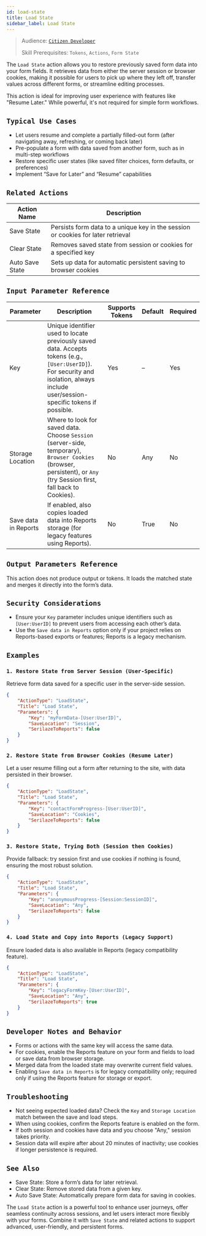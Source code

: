 ```yaml
---
id: load-state
title: Load State
sidebar_label: Load State
---
```


> Audience: [`Citizen Developer`](/audience.md#citizen-developers)
>
> Skill Prerequisites: `Tokens`, `Actions`, `Form State`

The `Load State` action allows you to restore previously saved form data into your form fields. It retrieves data from either the server session or browser cookies, making it possible for users to pick up where they left off, transfer values across different forms, or streamline editing processes.

This action is ideal for improving user experience with features like "Resume Later." While powerful, it's not required for simple form workflows.

## `Typical Use Cases`

* Let users resume and complete a partially filled-out form (after navigating away, refreshing, or coming back later)
* Pre-populate a form with data saved from another form, such as in multi-step workflows
* Restore specific user states (like saved filter choices, form defaults, or preferences)
* Implement “Save for Later” and “Resume” capabilities

## `Related Actions`

| Action Name   | Description                                              |
| ------------- | ------------------------------------------------------- |
| Save State    | Persists form data to a unique key in the session or cookies for later retrieval |
| Clear State   | Removes saved state from session or cookies for a specified key |
| Auto Save State | Sets up data for automatic persistent saving to browser cookies |

## `Input Parameter Reference`

| Parameter           | Description                                                                                                                                                                                       | Supports Tokens | Default | Required |
|---------------------|---------------------------------------------------------------------------------------------------------------------------------------------------------------------------------------------------|-----------------|---------|----------|
| Key                 | Unique identifier used to locate previously saved data. Accepts tokens (e.g., `[User:UserID]`). For security and isolation, always include user/session-specific tokens if possible.              | Yes             | –       | Yes      |
| Storage Location    | Where to look for saved data. Choose `Session` (server-side, temporary), `Browser Cookies` (browser, persistent), or `Any` (try Session first, fall back to Cookies).                              | No              | Any     | No       |
| Save data in Reports| If enabled, also copies loaded data into Reports storage (for legacy features using Reports).                                                                                                      | No              | True    | No       |

## `Output Parameters Reference`

This action does not produce output or tokens. It loads the matched state and merges it directly into the form’s data.

## `Security Considerations`

- Ensure your `Key` parameter includes unique identifiers such as `[User:UserID]` to prevent users from accessing each other’s data.
- Use the `Save data in Reports` option only if your project relies on Reports-based exports or features; Reports is a legacy mechanism.

## `Examples`

### `1. Restore State from Server Session (User-Specific)`

Retrieve form data saved for a specific user in the server-side session.

```json
{
    "ActionType": "LoadState",
    "Title": "Load State",
    "Parameters": {
        "Key": "myFormData-[User:UserID]",
        "SaveLocation": "Session",
        "SerilazeToReports": false
    }
}
```

### `2. Restore State from Browser Cookies (Resume Later)`

Let a user resume filling out a form after returning to the site, with data persisted in their browser.

```json
{
    "ActionType": "LoadState",
    "Title": "Load State",
    "Parameters": {
        "Key": "contactFormProgress-[User:UserID]",
        "SaveLocation": "Cookies",
        "SerilazeToReports": false
    }
}
```

### `3. Restore State, Trying Both (Session then Cookies)`

Provide fallback: try session first and use cookies if nothing is found, ensuring the most robust solution.

```json
{
    "ActionType": "LoadState",
    "Title": "Load State",
    "Parameters": {
        "Key": "anonymousProgress-[Session:SessionID]",
        "SaveLocation": "Any",
        "SerilazeToReports": false
    }
}
```

### `4. Load State and Copy into Reports (Legacy Support)`

Ensure loaded data is also available in Reports (legacy compatibility feature).

```json
{
    "ActionType": "LoadState",
    "Title": "Load State",
    "Parameters": {
        "Key": "legacyFormKey-[User:UserID]",
        "SaveLocation": "Any",
        "SerilazeToReports": true
    }
}
```

## `Developer Notes and Behavior`

* Forms or actions with the same key will access the same data.
* For cookies, enable the Reports feature on your form and fields to load or save data from browser storage.
* Merged data from the loaded state may overwrite current field values.
* Enabling `Save data in Reports` is for legacy compatibility only; required only if using the Reports feature for storage or export.

## `Troubleshooting`

- Not seeing expected loaded data? Check the `Key` and `Storage Location` match between the save and load steps.
- When using cookies, confirm the Reports feature is enabled on the form.
- If both session and cookies have data and you choose "Any," session takes priority.
- Session data will expire after about 20 minutes of inactivity; use cookies if longer persistence is required.


## `See Also`

- Save State: Store a form’s data for later retrieval.
- Clear State: Remove stored data from a given key.
- Auto Save State: Automatically prepare form data for saving in cookies.

The `Load State` action is a powerful tool to enhance user journeys, offer seamless continuity across sessions, and let users interact more flexibly with your forms. Combine it with `Save State` and related actions to support advanced, user-friendly, and persistent forms.